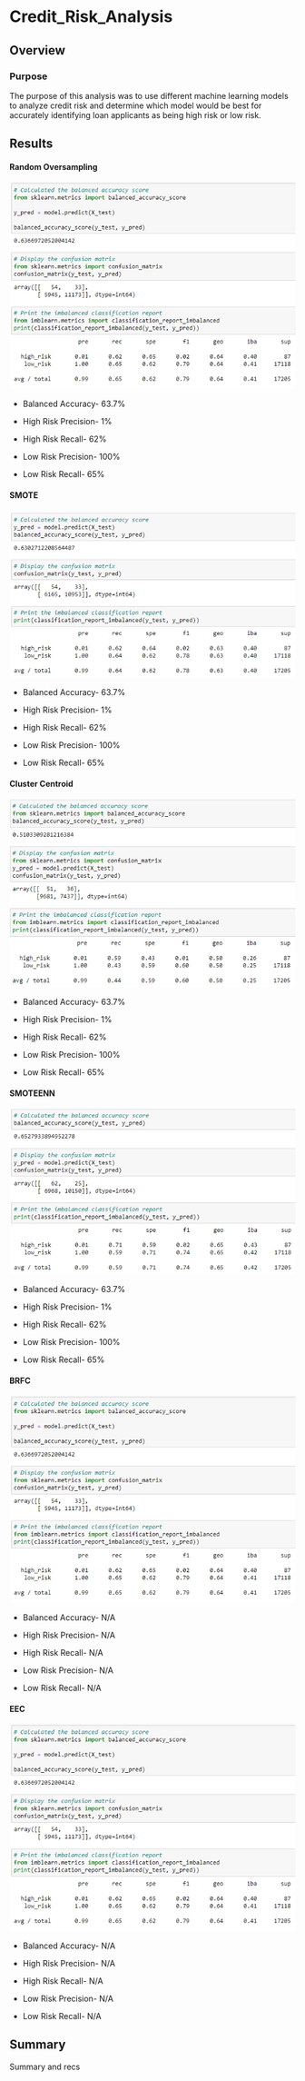 # Credit_Risk_Analysis
## Overview
### Purpose
The purpose of this analysis was to use different machine learning models to analyze credit risk and determine which model would be best for accurately identifying loan applicants as being high risk or low risk.

## Results

#### Random Oversampling

![Oversampling](https://github.com/RBarbush84/Credit_Risk_Analysis/blob/main/Resources/Oversampling.png)

* Balanced Accuracy- 63.7%

* High Risk Precision- 1%

* High Risk Recall- 62%

* Low Risk Precision- 100%

* Low Risk Recall- 65%

#### SMOTE

![SMOTE](https://github.com/RBarbush84/Credit_Risk_Analysis/blob/main/Resources/SMOTE.png)

* Balanced Accuracy- 63.7%

* High Risk Precision- 1%

* High Risk Recall- 62%

* Low Risk Precision- 100%

* Low Risk Recall- 65%

#### Cluster Centroid

![Cluster_Centroid](https://github.com/RBarbush84/Credit_Risk_Analysis/blob/main/Resources/Undersampling.png)

* Balanced Accuracy- 63.7%

* High Risk Precision- 1%

* High Risk Recall- 62%

* Low Risk Precision- 100%

* Low Risk Recall- 65%

#### SMOTEENN

![SMOTEENN](https://github.com/RBarbush84/Credit_Risk_Analysis/blob/main/Resources/SMOTEENN.png)

* Balanced Accuracy- 63.7%

* High Risk Precision- 1%

* High Risk Recall- 62%

* Low Risk Precision- 100%

* Low Risk Recall- 65%

#### BRFC

![BRFC](https://github.com/RBarbush84/Credit_Risk_Analysis/blob/main/Resources/Oversampling.png)

* Balanced Accuracy- N/A

* High Risk Precision- N/A

* High Risk Recall- N/A

* Low Risk Precision- N/A

* Low Risk Recall- N/A

#### EEC

![EEC](https://github.com/RBarbush84/Credit_Risk_Analysis/blob/main/Resources/Oversampling.png)

* Balanced Accuracy- N/A

* High Risk Precision- N/A

* High Risk Recall- N/A

* Low Risk Precision- N/A

* Low Risk Recall- N/A

## Summary

Summary and recs
